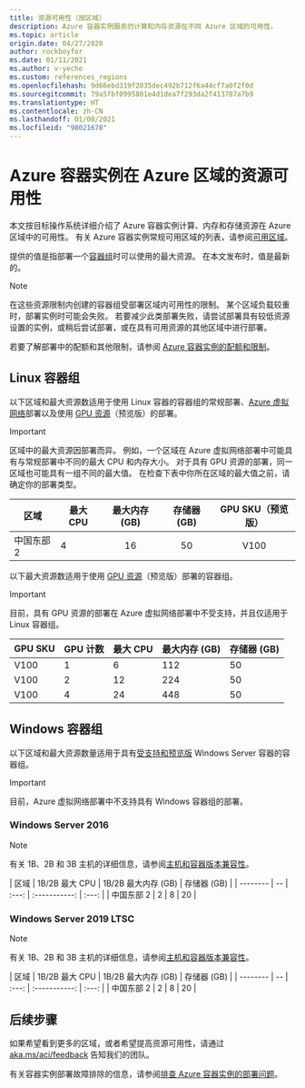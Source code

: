 ```yaml
---
title: 资源可用性（按区域）
description: Azure 容器实例服务的计算和内存资源在不同 Azure 区域的可用性。
ms.topic: article
origin.date: 04/27/2020
author: rockboyfor
ms.date: 01/11/2021
ms.author: v-yeche
ms.custom: references_regions
ms.openlocfilehash: 9d66ebd319f2035dec492b712f6a44cf7a0f2f0d
ms.sourcegitcommit: 79a5fbf0995801e4d1dea7f293da2f413787a7b9
ms.translationtype: HT
ms.contentlocale: zh-CN
ms.lasthandoff: 01/08/2021
ms.locfileid: "98021678"
---
```

# <a name="resource-availability-for-azure-container-instances-in-azure-regions"></a>Azure 容器实例在 Azure 区域的资源可用性

本文按目标操作系统详细介绍了 Azure 容器实例计算、内存和存储资源在 Azure 区域中的可用性。 有关 Azure 容器实例常规可用区域的列表，请参阅[可用区域](https://azure.microsoft.com/global-infrastructure/services/?products=container-instances)。

提供的值是指部署一个[容器组](container-instances-container-groups.md)时可以使用的最大资源。 在本文发布时，值是最新的。

> [!NOTE]
> 在这些资源限制内创建的容器组受部署区域内可用性的限制。 某个区域负载较重时，部署实例时可能会失败。 若要减少此类部署失败，请尝试部署具有较低资源设置的实例，或稍后尝试部署，或在具有可用资源的其他区域中进行部署。

若要了解部署中的配额和其他限制，请参阅 [Azure 容器实例的配额和限制](container-instances-quotas.md)。

## <a name="linux-container-groups"></a>Linux 容器组

以下区域和最大资源数适用于使用 Linux 容器的容器组的常规部署、[Azure 虚拟网络](container-instances-vnet.md)部署以及使用 [GPU 资源](container-instances-gpu.md)（预览版）的部署。

> [!IMPORTANT]
> 区域中的最大资源因部署而异。 例如，一个区域在 Azure 虚拟网络部署中可能具有与常规部署中不同的最大 CPU 和内存大小。 对于具有 GPU 资源的部署，同一区域也可能具有一组不同的最大值。 在检查下表中你所在区域的最大值之前，请确定你的部署类型。

<!--AVAILABLE ON CHINAEAST2 SITE till on 07/21/2020-->
<!--CORRECT ON CPU:4 MEMORY:16-->

| 区域 | 最大 CPU | 最大内存 (GB) | 存储器 (GB) | GPU SKU（预览版） |
| -------- | -- | :---: | :-----------: | :---: |
| 中国东部 2  | 4 | 16 | 50 | V100 |

以下最大资源数适用于使用 [GPU 资源](container-instances-gpu.md)（预览版）部署的容器组。

> [!IMPORTANT]
> 目前，具有 GPU 资源的部署在 Azure 虚拟网络部署中不受支持，并且仅适用于 Linux 容器组。

<!--MOONCAKE: ONLY VALID ON V100-->

| GPU SKU | GPU 计数 | 最大 CPU | 最大内存 (GB) | 存储器 (GB) |
| --- | --- | --- | --- | --- |
| V100 | 1 | 6 | 112 | 50 |
| V100 | 2 | 12 | 224 | 50 |
| V100 | 4 | 24 | 448 | 50 |

## <a name="windows-container-groups"></a>Windows 容器组

以下区域和最大资源数量适用于具有[受支持和预览版](container-instances-faq.md#what-windows-base-os-images-are-supported) Windows Server 容器的容器组。

> [!IMPORTANT]
> 目前，Azure 虚拟网络部署中不支持具有 Windows 容器组的部署。

### <a name="windows-server-2016"></a>Windows Server 2016

> [!NOTE]
> 有关 1B、2B 和 3B 主机的详细信息，请参阅[主机和容器版本兼容性](https://docs.microsoft.com/virtualization/windowscontainers/deploy-containers/update-containers#host-and-container-version-compatibility)。

<!--CORRECT ON CPU:2 MEMORY:8-->

| 区域 | 1B/2B 最大 CPU | 1B/2B 最大内存 (GB) | 存储器 (GB) |
| -------- | -- | :---: | :-----------: | :---: |
| 中国东部 2  | 2 | 8 | 20 |
### <a name="windows-server-2019-ltsc"></a>Windows Server 2019 LTSC

> [!NOTE]
> 有关 1B、2B 和 3B 主机的详细信息，请参阅[主机和容器版本兼容性](https://docs.microsoft.com/virtualization/windowscontainers/deploy-containers/update-containers#host-and-container-version-compatibility)。

<!--CORRECT ON CPU:2 MEMORY:8-->

| 区域 | 1B/2B 最大 CPU | 1B/2B 最大内存 (GB) | 存储器 (GB) |
| -------- | -- | :---: | :-----------: | :---: |
| 中国东部 2  | 2 | 8 | 20 |




## <a name="next-steps"></a>后续步骤

如果希望看到更多的区域，或者希望提高资源可用性，请通过 [aka.ms/aci/feedback](https://aka.ms/aci/feedback) 告知我们的团队。

有关容器实例部署故障排除的信息，请参阅[排查 Azure 容器实例的部署问题](container-instances-troubleshooting.md)。

[azure-support]: https://support.azure.cn/support/support-azure/

<!-- Update_Description: update meta properties, wording update, update link -->